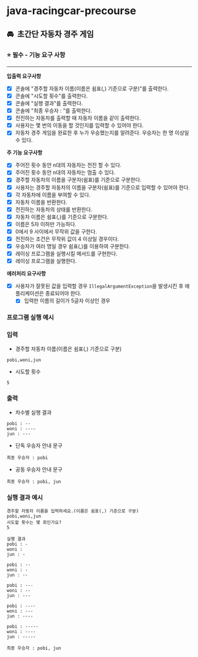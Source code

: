 # java-racingcar-precourse

## 🚘  초간단 자동차 경주 게임

### **⭐️ 필수 - 기능 요구 사항**

----
**입출력 요구사항**
- [x]  콘솔에 "경주할 자동차 이름(이름은 쉼표(,) 기준으로 구분)"를 출력한다.
- [x]  콘솔에 "시도할 횟수"를 출력한다.
- [x]  콘솔에 "실행 결과"를 출력한다.
- [x]  콘솔에 "최종 우승자 : "를 출력한다.
- [x]  전진하는 자동차를 출력할 때 자동차 이름을 같이 출력한다.
- [x]  사용자는 몇 번의 이동을 할 것인지를 입력할 수 있어야 한다.
- [x]  자동차 경주 게임을 완료한 후 누가 우승했는지를 알려준다. 우승자는 한 명 이상일 수 있다.

**주 기능 요구사항**
- [x]  주어진 횟수 동안 n대의 자동차는 전진 할 수 있다.
- [x]  주어진 횟수 동안 n대의 자동차는 멈출 수 있다.
- [x]  경주할 자동차의 이름을 구분자(쉼표)를 기준으로 구분한다.
- [x]  사용자는 경주할 자동차의 이름을 구분자(쉼표)를 기준으로 입력할 수 있어야 한다. 
- [x]  각 자동차에 이름을 부여할 수 있다.
- [x]  자동차 이름을 반환한다. 
- [x]  전진하는 자동차의 상태를 반환한다.
- [x]  자동차 이름은 쉼표(,)를 기준으로 구분한다. 
- [x]  이름은 5자 이하만 가능하다.
- [x]  0에서 9 사이에서 무작위 값을 구한다.
- [x]  전진하는 조건은 무작위 값이 4 이상일 경우이다.
- [x]  우승자가 여러 명일 경우 쉼표(,)를 이용하여 구분한다.
- [x]  레이싱 프로그램을 실행시킬 메서드를 구현한다.
- [x]  레이싱 프로그램을 실행한다.

**에러처리 요구사항**
- [x]  사용자가 잘못된 값을 입력할 경우 `IllegalArgumentException`을 발생시킨 후 애플리케이션은 종료되어야 한다.
    - [x]  입력한 이름의 길이가 5글자 이상인 경우

### **프로그램 실행 예시**

### **입력**

- 경주할 자동차 이름(이름은 쉼표(,) 기준으로 구분)

```
pobi,woni,jun
```

- 시도할 횟수

```
5
```

### **출력**

- 차수별 실행 결과

```
pobi : --
woni : ----
jun : ---
```

- 단독 우승자 안내 문구

```
최종 우승자 : pobi
```

- 공동 우승자 안내 문구

```
최종 우승자 : pobi, jun
```

### **실행 결과 예시**

```
경주할 자동차 이름을 입력하세요.(이름은 쉼표(,) 기준으로 구분)
pobi,woni,jun
시도할 횟수는 몇 회인가요?
5

실행 결과
pobi : -
woni :
jun : -

pobi : --
woni : -
jun : --

pobi : ---
woni : --
jun : ---

pobi : ----
woni : ---
jun : ----

pobi : -----
woni : ----
jun : -----

최종 우승자 : pobi, jun
```